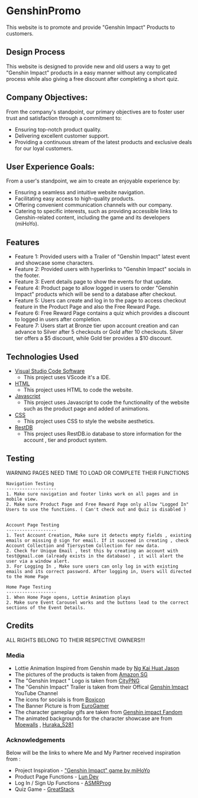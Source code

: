 # GenshinPromo
This website is to promote and provide "Genshin Impact" Products to customers.
 
## Design Process
This website is designed to provide new and old users a way to get "Genshin Impact" products in a easy manner without any complicated process while also giving a free discount after completing a short quiz.

## Company Objectives:

From the company's standpoint, our primary objectives are to foster user trust and satisfaction through a commitment to:

- Ensuring top-notch product quality.
- Delivering excellent customer support.
- Providing a continuous stream of the latest products and exclusive deals for our loyal customers.

## User Experience Goals:

From a user's standpoint, we aim to create an enjoyable experience by:

- Ensuring a seamless and intuitive website navigation.
- Facilitating easy access to high-quality products.
- Offering convenient communication channels with our company.
- Catering to specific interests, such as providing accessible links to Genshin-related content, including the game and its developers (miHoYo).
 


## Features
- Feature 1: Provided users with a Trailer of "Genshin Impact" latest event and showcase some characters.
- Feature 2: Provided users with hyperlinks to "Genshin Impact" socials in the footer.
- Feature 3: Event details page to show the events for that update.
- Feature 4: Product page to allow logged in users to order "Genshin Impact" products which will be send to a database after checkout.
- Feature 5: Users can create and log in to the page to access checkout feature in the Product Page and also the Free Reward Page.
- Feature 6: Free Reward Page contains a quiz which provides a discount to logged in users after completion.
- Feature 7: Users start at Bronze tier upon account creation and can advance to Silver after 5 checkouts or Gold after 10 checkouts. Silver tier offers a $5 discount, while Gold tier provides a $10 discount.


## Technologies Used
- [Visual Studio Code Software](https://code.visualstudio.com/)
    - This project uses VScode it's a IDE.
- [HTML](https://en.wikipedia.org/wiki/HTML)
    - This project uses HTML to code the website.
- [Javascript](https://developer.mozilla.org/en-US/docs/Web/JavaScript#:~:text=JavaScript%20(JS)%20is%20a%20lightweight,Apache%20CouchDB%20and%20Adobe%20Acrobat.)
    - This project uses Javascript to code the functionality of the website such as the product page and added of animations.
- [CSS](https://en.wikipedia.org/wiki/CSS)
    - This project uses CSS to style the website aesthetics.
- [RestDB](https://restdb.io/)
    - This project uses RestDB.io database to store information for the account , tier and product system.



## Testing
   WARNING PAGES NEED TIME TO LOAD OR COMPLETE THEIR FUNCTIONS
    
    Navigation Testing
    -------------------
    1. Make sure navigation and footer links work on all pages and in mobile view.
    2. Make sure Product Page and Free Reward Page only allow "Logged In" Users to use the functions. ( Can't check out and Quiz is disabled )
    

    Account Page Testing
    -------------------
    1. Test Account Creation, Make sure it detects empty fields , existing emails or missing @ sign for email. If it succeed in creating , check Account Collection and Tiersystem Collection for new data.
    2. Check for Unique Email , test this by creating an account with test@gmail.com (already exists in the database) , it will alert the user via a window alert.
    3. For Logging In , Make sure users can only log in with existing emails and its correct password. After logging in, Users will directed to the Home Page

    Home Page Testing
    -------------------
    1. When Home Page opens, Lottie Animation plays
    2. Make sure Event Carousel works and the buttons lead to the correct sections of the Event Details.
    



## Credits
ALL RIGHTS BELONG TO THEIR RESPECTIVE OWNERS!!!

### Media
- Lottie Animation Inspired from Genshin made by [Ng Kai Huat Jason](https://drive.google.com/drive/folders/1RM59c7QCcgw8IQ_r_XPIYJ7fr7lUE8Bt?usp=sharing)
- The pictures of the products is taken from [Amazon SG](https://www.amazon.sg/ref=nav_logo)
- The "Genshin Impact " Logo is taken from [CityPNG](https://www.citypng.com/photo/5336/hd-white-genshin-impact-game-logo-png)
- The "Genshin Impact" Trailer is taken from their Offical [Genshin Impact](https://www.youtube.com/watch?v=Z1SK-G1B6rY) YouTube Channel 
- The icons for socials is from [Boxicon](https://boxicons.com/)
- The Banner Picture is from [EuroGamer](https://www.eurogamer.net/genshin-impact-4-3-release-date-time-banner-schedule-events-9326)
- The character gameplay gifs are taken from [Genshin impact Fandom](https://genshin-impact.fandom.com/wiki/Genshin_Impact_Wiki)
- The animated backgrounds for the character showcase are from [Moewalls](https://moewalls.com/) , [Huraka_5281](https://www.youtube.com/watch?v=AbFKDdtWfn8)

### Acknowledgements
Below will be the links to where Me and My Partner received inspiration from :
- Project Inspiration - ["Genshin Impact" game by miHoYo](https://genshin.hoyoverse.com/en/)
- Product Page Functions - [Lun Dev](https://www.youtube.com/watch?v=bCTd1eRX7Iw&t=287s&pp=ygUbaHRtbCByZXNwb25zaXZlIGFkZCB0byBjYXJ0)
- Log In / Sign Up Functions - [ASMRProg](https://www.youtube.com/watch?v=PlpM2LJWu-s&t=219s)
- Quiz Game - [GreatStack](https://www.youtube.com/watch?v=PBcqGxrr9g8)
